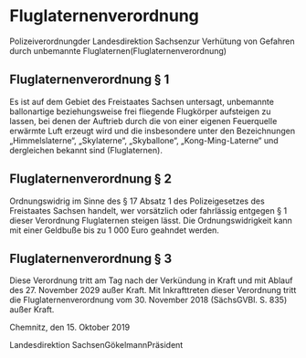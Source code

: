# Fluglaternenverordnung

Polizeiverordnungder Landesdirektion Sachsenzur Verhütung von Gefahren durch unbemannte Fluglaternen(Fluglaternenverordnung)

## Fluglaternenverordnung § 1

Es ist auf dem Gebiet des Freistaates Sachsen untersagt, unbemannte ballonartige beziehungsweise frei fliegende Flugkörper aufsteigen zu lassen, bei denen der Auftrieb durch die von einer eigenen Feuerquelle erwärmte Luft erzeugt wird und die insbesondere unter den Bezeichnungen „Himmelslaterne“, „Skylaterne“, „Skyballone“, „Kong-Ming-Laterne“ und dergleichen bekannt sind (Fluglaternen).


## Fluglaternenverordnung § 2

Ordnungswidrig im Sinne des § 17 Absatz 1 des Polizeigesetzes des Freistaates Sachsen handelt, wer vorsätzlich oder fahrlässig entgegen § 1 dieser Verordnung Fluglaternen steigen lässt. Die Ordnungswidrigkeit kann mit einer Geldbuße bis zu 1 000 Euro geahndet werden.


## Fluglaternenverordnung § 3

Diese Verordnung tritt am Tag nach der Verkündung in Kraft und mit Ablauf des 27. November 2029 außer Kraft. Mit Inkrafttreten dieser Verordnung tritt die Fluglaternenverordnung vom 30. November 2018 (SächsGVBl. S. 835) außer Kraft.

Chemnitz, den 15. Oktober 2019

Landesdirektion SachsenGökelmannPräsident

